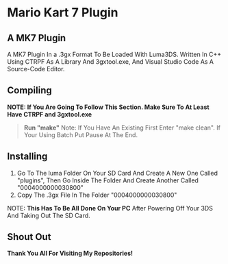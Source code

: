 # Mario Kart 7 Plugin

## A MK7 Plugin
A MK7 Plugin In a .3gx Format To Be Loaded With Luma3DS. Written In C++ Using CTRPF As A Library And 3gxtool.exe, And Visual Studio Code As A Source-Code Editor.

## Compiling
**NOTE: If You Are Going To Follow This Section. Make Sure To At Least Have CTRPF and 3gxtool.exe**
> **Run "make"** Note: If You Have An Existing First Enter "make clean". If Your Using Batch Put Pause At The End.

## Installing
1. Go To The luma Folder On Your SD Card And Create A New One Called "plugins", Then Go Inside The Folder And Create Another Called "0004000000030800"
2. Copy The .3gx File In The Folder "0004000000030800"

NOTE: **This Has To Be All Done On Your PC** After Powering Off Your 3DS And Taking Out The SD Card.

## Shout Out
**Thank You All For Visiting My Repositories!**
